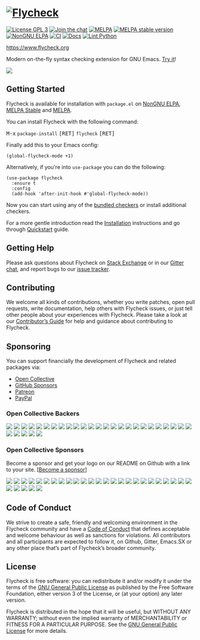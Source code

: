 # [![Flycheck][logo]](https://www.flycheck.org)

[![License GPL 3](https://img.shields.io/github/license/flycheck/flycheck.svg)][COPYING]
[![Join the chat](https://img.shields.io/gitter/room/flycheck/flycheck.svg)](https://gitter.im/flycheck/flycheck)
[![MELPA](https://melpa.org/packages/flycheck-badge.svg)](https://melpa.org/#/flycheck)
[![MELPA stable version](http://stable.melpa.org/packages/flycheck-badge.svg)](https://stable.melpa.org/#/flycheck)
[![NonGNU ELPA](https://elpa.nongnu.org/nongnu/flycheck.svg)](https://elpa.nongnu.org/nongnu/flycheck.html)
[![CI](https://github.com/flycheck/flycheck/actions/workflows/test.yml/badge.svg)](https://github.com/flycheck/flycheck/actions/workflows/test.yml)
[![Docs](https://github.com/flycheck/flycheck/actions/workflows/docs.yml/badge.svg)](https://github.com/flycheck/flycheck/actions/workflows/docs.yml)
[![Lint Python](https://github.com/flycheck/flycheck/actions/workflows/lint-python.yml/badge.svg)](https://github.com/flycheck/flycheck/actions/workflows/lint-python.yml)

<https://www.flycheck.org>

Modern on-the-fly syntax checking extension for GNU Emacs.  [Try it][]!

![](https://raw.githubusercontent.com/flycheck/flycheck/master/doc/images/flycheck-annotated.png)

## Getting Started

Flycheck is available for installation with `package.el` on [NonGNU
ELPA](https://elpa.nongnu.org/nongnu), [MELPA
Stable](http://stable.melpa.org) and [MELPA](http://melpa.org).

You can install Flycheck with the following command:

<kbd>M-x</kbd> `package-install` <kbd>[RET]</kbd> `flycheck` <kbd>[RET]</kbd>

Finally add this to your Emacs config:

```elisp
(global-flycheck-mode +1)
```

Alternatively, if you're into `use-package` you can do the following:

``` emacs-lisp
(use-package flycheck
  :ensure t
  :config
  (add-hook 'after-init-hook #'global-flycheck-mode))
```

Now you can start using any of the [bundled checkers](https://www.flycheck.org/en/latest/languages.html) or install additional checkers.

For a more gentle introduction read the [Installation][] instructions and go
through [Quickstart][] guide.

## Getting Help

Please ask questions about Flycheck on [Stack Exchange][sx] or in our
[Gitter chat][gitter], and report bugs to our [issue tracker][].

## Contributing

We welcome all kinds of contributions, whether you write patches, open pull
requests, write documentation, help others with Flycheck issues, or just tell
other people about your experiences with Flycheck.  Please take a look at our
[Contributor’s Guide][contrib] for help and guidance about contributing to
Flycheck.

## Sponsoring

You can support financially the development of Flycheck and related packages
via:

- [Open Collective](https://opencollective.com/flycheck)
- [GitHub Sponsors](https://github.com/sponsors/bbatsov)
- [Patreon](https://www.patreon.com/bbatsov)
- [PayPal](https://www.paypal.me/bbatsov)

### Open Collective Backers

<a href="https://opencollective.com/flycheck/backer/0/website" target="_blank"><img src="https://opencollective.com/flycheck/backer/0/avatar.svg"></a>
<a href="https://opencollective.com/flycheck/backer/1/website" target="_blank"><img src="https://opencollective.com/flycheck/backer/1/avatar.svg"></a>
<a href="https://opencollective.com/flycheck/backer/2/website" target="_blank"><img src="https://opencollective.com/flycheck/backer/2/avatar.svg"></a>
<a href="https://opencollective.com/flycheck/backer/3/website" target="_blank"><img src="https://opencollective.com/flycheck/backer/3/avatar.svg"></a>
<a href="https://opencollective.com/flycheck/backer/4/website" target="_blank"><img src="https://opencollective.com/flycheck/backer/4/avatar.svg"></a>
<a href="https://opencollective.com/flycheck/backer/5/website" target="_blank"><img src="https://opencollective.com/flycheck/backer/5/avatar.svg"></a>
<a href="https://opencollective.com/flycheck/backer/6/website" target="_blank"><img src="https://opencollective.com/flycheck/backer/6/avatar.svg"></a>
<a href="https://opencollective.com/flycheck/backer/7/website" target="_blank"><img src="https://opencollective.com/flycheck/backer/7/avatar.svg"></a>
<a href="https://opencollective.com/flycheck/backer/8/website" target="_blank"><img src="https://opencollective.com/flycheck/backer/8/avatar.svg"></a>
<a href="https://opencollective.com/flycheck/backer/9/website" target="_blank"><img src="https://opencollective.com/flycheck/backer/9/avatar.svg"></a>
<a href="https://opencollective.com/flycheck/backer/10/website" target="_blank"><img src="https://opencollective.com/flycheck/backer/10/avatar.svg"></a>
<a href="https://opencollective.com/flycheck/backer/11/website" target="_blank"><img src="https://opencollective.com/flycheck/backer/11/avatar.svg"></a>
<a href="https://opencollective.com/flycheck/backer/12/website" target="_blank"><img src="https://opencollective.com/flycheck/backer/12/avatar.svg"></a>
<a href="https://opencollective.com/flycheck/backer/13/website" target="_blank"><img src="https://opencollective.com/flycheck/backer/13/avatar.svg"></a>
<a href="https://opencollective.com/flycheck/backer/14/website" target="_blank"><img src="https://opencollective.com/flycheck/backer/14/avatar.svg"></a>
<a href="https://opencollective.com/flycheck/backer/15/website" target="_blank"><img src="https://opencollective.com/flycheck/backer/15/avatar.svg"></a>
<a href="https://opencollective.com/flycheck/backer/16/website" target="_blank"><img src="https://opencollective.com/flycheck/backer/16/avatar.svg"></a>
<a href="https://opencollective.com/flycheck/backer/17/website" target="_blank"><img src="https://opencollective.com/flycheck/backer/17/avatar.svg"></a>
<a href="https://opencollective.com/flycheck/backer/18/website" target="_blank"><img src="https://opencollective.com/flycheck/backer/18/avatar.svg"></a>
<a href="https://opencollective.com/flycheck/backer/19/website" target="_blank"><img src="https://opencollective.com/flycheck/backer/19/avatar.svg"></a>
<a href="https://opencollective.com/flycheck/backer/20/website" target="_blank"><img src="https://opencollective.com/flycheck/backer/20/avatar.svg"></a>
<a href="https://opencollective.com/flycheck/backer/21/website" target="_blank"><img src="https://opencollective.com/flycheck/backer/21/avatar.svg"></a>
<a href="https://opencollective.com/flycheck/backer/22/website" target="_blank"><img src="https://opencollective.com/flycheck/backer/22/avatar.svg"></a>
<a href="https://opencollective.com/flycheck/backer/23/website" target="_blank"><img src="https://opencollective.com/flycheck/backer/23/avatar.svg"></a>
<a href="https://opencollective.com/flycheck/backer/24/website" target="_blank"><img src="https://opencollective.com/flycheck/backer/24/avatar.svg"></a>
<a href="https://opencollective.com/flycheck/backer/25/website" target="_blank"><img src="https://opencollective.com/flycheck/backer/25/avatar.svg"></a>
<a href="https://opencollective.com/flycheck/backer/26/website" target="_blank"><img src="https://opencollective.com/flycheck/backer/26/avatar.svg"></a>
<a href="https://opencollective.com/flycheck/backer/27/website" target="_blank"><img src="https://opencollective.com/flycheck/backer/27/avatar.svg"></a>
<a href="https://opencollective.com/flycheck/backer/28/website" target="_blank"><img src="https://opencollective.com/flycheck/backer/28/avatar.svg"></a>
<a href="https://opencollective.com/flycheck/backer/29/website" target="_blank"><img src="https://opencollective.com/flycheck/backer/29/avatar.svg"></a>

### Open Collective Sponsors

Become a sponsor and get your logo on our README on Github with a link to your
site. [[Become a sponsor](https://opencollective.com/flycheck#sponsor)]

<a href="https://opencollective.com/flycheck/sponsor/0/website" target="_blank"><img src="https://opencollective.com/flycheck/sponsor/0/avatar.svg"></a>
<a href="https://opencollective.com/flycheck/sponsor/1/website" target="_blank"><img src="https://opencollective.com/flycheck/sponsor/1/avatar.svg"></a>
<a href="https://opencollective.com/flycheck/sponsor/2/website" target="_blank"><img src="https://opencollective.com/flycheck/sponsor/2/avatar.svg"></a>
<a href="https://opencollective.com/flycheck/sponsor/3/website" target="_blank"><img src="https://opencollective.com/flycheck/sponsor/3/avatar.svg"></a>
<a href="https://opencollective.com/flycheck/sponsor/4/website" target="_blank"><img src="https://opencollective.com/flycheck/sponsor/4/avatar.svg"></a>
<a href="https://opencollective.com/flycheck/sponsor/5/website" target="_blank"><img src="https://opencollective.com/flycheck/sponsor/5/avatar.svg"></a>
<a href="https://opencollective.com/flycheck/sponsor/6/website" target="_blank"><img src="https://opencollective.com/flycheck/sponsor/6/avatar.svg"></a>
<a href="https://opencollective.com/flycheck/sponsor/7/website" target="_blank"><img src="https://opencollective.com/flycheck/sponsor/7/avatar.svg"></a>
<a href="https://opencollective.com/flycheck/sponsor/8/website" target="_blank"><img src="https://opencollective.com/flycheck/sponsor/8/avatar.svg"></a>
<a href="https://opencollective.com/flycheck/sponsor/9/website" target="_blank"><img src="https://opencollective.com/flycheck/sponsor/9/avatar.svg"></a>
<a href="https://opencollective.com/flycheck/sponsor/10/website" target="_blank"><img src="https://opencollective.com/flycheck/sponsor/10/avatar.svg"></a>
<a href="https://opencollective.com/flycheck/sponsor/11/website" target="_blank"><img src="https://opencollective.com/flycheck/sponsor/11/avatar.svg"></a>
<a href="https://opencollective.com/flycheck/sponsor/12/website" target="_blank"><img src="https://opencollective.com/flycheck/sponsor/12/avatar.svg"></a>
<a href="https://opencollective.com/flycheck/sponsor/13/website" target="_blank"><img src="https://opencollective.com/flycheck/sponsor/13/avatar.svg"></a>
<a href="https://opencollective.com/flycheck/sponsor/14/website" target="_blank"><img src="https://opencollective.com/flycheck/sponsor/14/avatar.svg"></a>
<a href="https://opencollective.com/flycheck/sponsor/15/website" target="_blank"><img src="https://opencollective.com/flycheck/sponsor/15/avatar.svg"></a>
<a href="https://opencollective.com/flycheck/sponsor/16/website" target="_blank"><img src="https://opencollective.com/flycheck/sponsor/16/avatar.svg"></a>
<a href="https://opencollective.com/flycheck/sponsor/17/website" target="_blank"><img src="https://opencollective.com/flycheck/sponsor/17/avatar.svg"></a>
<a href="https://opencollective.com/flycheck/sponsor/18/website" target="_blank"><img src="https://opencollective.com/flycheck/sponsor/18/avatar.svg"></a>
<a href="https://opencollective.com/flycheck/sponsor/19/website" target="_blank"><img src="https://opencollective.com/flycheck/sponsor/19/avatar.svg"></a>
<a href="https://opencollective.com/flycheck/sponsor/20/website" target="_blank"><img src="https://opencollective.com/flycheck/sponsor/20/avatar.svg"></a>
<a href="https://opencollective.com/flycheck/sponsor/21/website" target="_blank"><img src="https://opencollective.com/flycheck/sponsor/21/avatar.svg"></a>
<a href="https://opencollective.com/flycheck/sponsor/22/website" target="_blank"><img src="https://opencollective.com/flycheck/sponsor/22/avatar.svg"></a>
<a href="https://opencollective.com/flycheck/sponsor/23/website" target="_blank"><img src="https://opencollective.com/flycheck/sponsor/23/avatar.svg"></a>
<a href="https://opencollective.com/flycheck/sponsor/24/website" target="_blank"><img src="https://opencollective.com/flycheck/sponsor/24/avatar.svg"></a>
<a href="https://opencollective.com/flycheck/sponsor/25/website" target="_blank"><img src="https://opencollective.com/flycheck/sponsor/25/avatar.svg"></a>
<a href="https://opencollective.com/flycheck/sponsor/26/website" target="_blank"><img src="https://opencollective.com/flycheck/sponsor/26/avatar.svg"></a>
<a href="https://opencollective.com/flycheck/sponsor/27/website" target="_blank"><img src="https://opencollective.com/flycheck/sponsor/27/avatar.svg"></a>
<a href="https://opencollective.com/flycheck/sponsor/28/website" target="_blank"><img src="https://opencollective.com/flycheck/sponsor/28/avatar.svg"></a>
<a href="https://opencollective.com/flycheck/sponsor/29/website" target="_blank"><img src="https://opencollective.com/flycheck/sponsor/29/avatar.svg"></a>

## Code of Conduct

We strive to create a safe, friendly and welcoming environment in the Flycheck
community and have a [Code of Conduct][coc] that defines acceptable and welcome
behaviour as well as sanctions for violations.  All contributors and all
participants are expected to follow it, on Github, Gitter, Emacs.SX or any other
place that’s part of Flycheck’s broader community.

## License

Flycheck is free software: you can redistribute it and/or modify it under the
terms of the [GNU General Public License][copying] as published by the Free
Software Foundation, either version 3 of the License, or (at your option) any
later version.

Flycheck is distributed in the hope that it will be useful, but WITHOUT ANY
WARRANTY; without even the implied warranty of MERCHANTABILITY or FITNESS FOR A
PARTICULAR PURPOSE.  See the [GNU General Public License][copying] for more
details.

[COPYING]: https://github.com/flycheck/flycheck/blob/master/COPYING
[manual]: https://www.flycheck.org/en/latest/index.html#the-user-guide
[logo]: https://raw.githubusercontent.com/flycheck/flycheck/master/doc/_static/logo.png
[try it]: https://www.flycheck.org/en/latest/#try-out
[Installation]: https://www.flycheck.org/en/latest/user/installation.html
[Quickstart]: https://www.flycheck.org/en/latest/user/quickstart.html
[sx]: https://emacs.stackexchange.com/questions/tagged/flycheck
[gitter]: https://gitter.im/flycheck/flycheck
[Issue Tracker]: https://github.com/flycheck/flycheck/issues
[contrib]: https://www.flycheck.org/en/latest/contributor/contributing.html
[coc]: https://www.flycheck.org/en/latest/community/conduct.html
